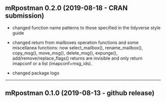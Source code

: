 ## mRpostman 0.2.0 (2019-08-18 - CRAN submission)

- changed function name patterns to those specified in the tidyverse style guide

- changed return from mailboxes operation functions and some miscellanea functions: 
now select_mailbox(), rename_mailbox(), copy_msg(), move_msg(), delete_msg(), 
expunge(), add/remove/replace_flags() returns are invisible and only return 
imapconf or a list (imapconf+msg_ids).

- changed package logo

---
## mRpostman 0.1.0 (2019-08-13 - github release)
